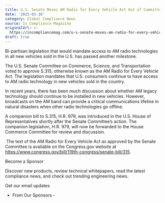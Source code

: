 ```yaml
---
title: U.S. Senate Moves AM Radio for Every Vehicle Act Out of Committee
date: '2025-03-10'
category: Global Compliance News
source: In Compliance Magazine
originalUrl: >-
  https://incompliancemag.com/u-s-senate-moves-am-radio-for-every-vehicle-act-out-of-committee/
draft: true
---
```

Bi-partisan legislation that would mandate access to AM radio technologies in all new vehicles sold in the U.S. has passed another milestone.

The U.S. Senate Committee on Commerce, Science, and Transportation voted to approve S.315, otherwise known as the AM Radio for Every Vehicle Act. The legislation mandates that U.S. consumers continue to have access to AM radio technology in new vehicles sold in the country.

In recent years, there has been much discussion about whether AM legacy technology should continue to be installed in new vehicles. However, broadcasts on the AM band can provide a critical communications lifeline in natural disasters when other radio technologies go offline.

A companion bill to S.315, H.R. 979, was introduced in the U.S. House of Representatives shortly after the Senate Committee’s action. The companion legislation, H.R. 979, will now be forwarded to the House Commerce Committee for review and discussion.

&nbsp;The text of the AM Radio for Every Vehicle Act as approved by the Senate Committee is available on the Congress.gov website at https://www.congress.gov/bill/119th-congress/senate-bill/315.

Become a Sponsor

Discover new products, review technical whitepapers, read the latest compliance news, and check out trending engineering news.

Get our email updates

- From Our Sponsors -
